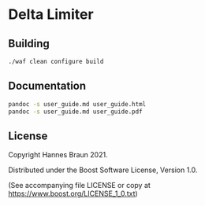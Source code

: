 # Delta Limiter

## Building

```bash
./waf clean configure build
```

## Documentation

```bash
pandoc -s user_guide.md user_guide.html
pandoc -s user_guide.md user_guide.pdf
```

## License

Copyright Hannes Braun 2021.

Distributed under the Boost Software License, Version 1.0.

(See accompanying file LICENSE or copy at https://www.boost.org/LICENSE_1_0.txt)
